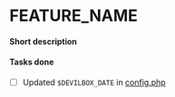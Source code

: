 # FEATURE_NAME

#### Short description

<!-- Enter a short description here -->
<!-- Link to issues in case it fixes an issue -->

#### Tasks done

* [ ] Updated `$DEVILBOX_DATE` in [config.php](.devilbox/www/config.php)
